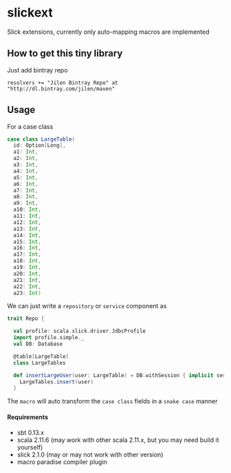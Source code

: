 # slickext
Slick extensions, currently only auto-mapping macros are implemented

## How to get this tiny library
Just add bintray repo
```
resolvers += "Jilen Bintray Repo" at "http://dl.bintray.com/jilen/maven"
```
## Usage

For a case class
```scala
case class LargeTable(
  id: Option[Long],
  a1: Int,
  a2: Int,
  a3: Int,
  a4: Int,
  a5: Int,
  a6: Int,
  a7: Int,
  a8: Int,
  a9: Int,
  a10: Int,
  a11: Int,
  a12: Int,
  a13: Int,
  a14: Int,
  a15: Int,
  a16: Int,
  a17: Int,
  a18: Int,
  a19: Int,
  a20: Int,
  a21: Int,
  a22: Int,
  a23: Int)
```

We can just write a `repository` or `service` component as
```scala
trait Repo {

  val profile: scala.slick.driver.JdbcProfile
  import profile.simple._
  val DB: Database

  @table[LargeTable]
  class LargeTables

  def insertLargeUser(user: LargeTable) = DB.withSession { implicit session =>
    LargeTables.insert(user)
  }

```

The `macro` will auto transform the `case class` fields in a `snake case` manner


#### Requirements
+ sbt 0.13.x
+ scala 2.11.6 (may work with other scala 2.11.x, but you may need build it yourself)
+ slick 2.1.0 (may or may not work with other version)
+ macro paradise compiler plugin
